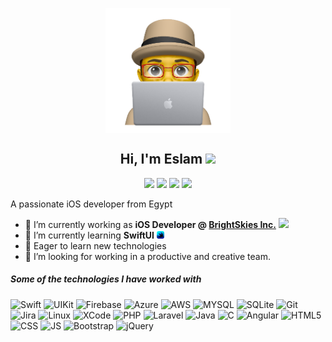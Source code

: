 <p align="center">
 <img width="200px" src="https://github.com/ioslam/ioslam/blob/main/bio.png" align="center" alt="Eslam Mohamed" />
 <h2 align="center">Hi, I'm Eslam <img src="https://media.giphy.com/media/hvRJCLFzcasrR4ia7z/giphy.gif" width="25px"></h2>
 <p align="center">
    <a href="https://www.linkedin.com/in/i2eslam" target="_blank"><img src="https://img.shields.io/badge/linkedin-%230177B5?style=flat&logo=linkedin&logoColor=white"/></a>
    <a href="mailto:ios.eslam0@gmail.com" target="_blank"><img src="https://img.shields.io/badge/gmail-%23FF0000?style=flat&logo=gmail&logoColor=white"/></a>
    <a href="https://www.youtube.com/channel/UC8ZvLRIIxWo7dOeDsUCj-qw" target="_blank"><img src="https://img.shields.io/badge/youtube-%23FF0000?style=flat&logo=youtube&logoColor=white"/></a>
    <a href="https://www.facebook.com/i2eslam" target="_blank"><img src="https://img.shields.io/badge/facebook-%234267b2?style=flat&logo=facebook&logoColor=white"/></a>
  </p>
</p>
<p align="left">
  <p align="left">A passionate iOS developer from Egypt</p>
</p>

- 🔭 I’m currently working as **iOS Developer @ <a href="https://brightskiesinc.com">BrightSkies Inc.</a>** <img src="https://brightskiesinc.com/wp-content/themes/brightskies/img/favicon.ico" width="25px">
- 🌱 I’m currently learning **SwiftUI** <img src="https://github.com/ioslam/ioslam/blob/main/swiftui.png" width="12px">
- 👯 Eager to learn new technologies
- 🤔 I’m looking for working in a productive and creative team.

##### Some of the technologies I have worked with

![Swift](https://img.shields.io/badge/Swift-222222?style=flat&logo=swift)
![UIKit](https://img.shields.io/badge/UIKit-222222?style=flat&logo=UIKit)
![Firebase](https://img.shields.io/badge/Firebase-222222?style=flat&logo=firebase)
![Azure](https://img.shields.io/badge/Azure-222222?style=flat&logo=azuredevops)
![AWS](https://img.shields.io/badge/AWS-222222?style=flat&logo=amazon-aws)
![MYSQL](https://img.shields.io/badge/MySQL-222222?style=flat&logo=mysql&logoColor=white)
![SQLite](https://img.shields.io/badge/SQLite-222222?style=flat&logo=SQLite)
![Git](https://img.shields.io/badge/-Git-222222?style=flat&logo=git&logoColor=F05032)
![Jira](https://img.shields.io/badge/-Jira-222222?style=flat&logo=jira-software&logoColor=white&logoColor=0052CC)
![Linux](https://img.shields.io/badge/-Linux-222222?style=flat&logo=linux&logoColor=FCC624)
![XCode](https://img.shields.io/badge/-XCode-222222?style=flat&logo=XCode&logoColor=1575F9)
![PHP](https://img.shields.io/badge/PHP-222222?style=flat&logo=php)
![Laravel](https://img.shields.io/badge/Laravel-222222?style=flat&logo=laravel)
![Java](https://img.shields.io/badge/Java-222222?style=flat&logo=java)
![C](https://img.shields.io/badge/C-222222?style=flat&logo=c)
![Angular](https://img.shields.io/badge/Angular-222222?style=flat&logo=angular)
![HTML5](https://img.shields.io/badge/HTML5-222222?style=flat&logo=html5)
![CSS](https://img.shields.io/badge/CSS3-222222?style=flat&logo=css3)
![JS](https://img.shields.io/badge/JavaScript-222222?style=flat&logo=javascript)
![Bootstrap](https://img.shields.io/badge/Bootstrap-222222?style=flat&logo=bootstrap)
![jQuery](https://img.shields.io/badge/-jQuery-222222?style=flat&logo=jQuery&logoColor=0769AD)
